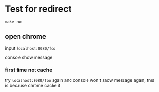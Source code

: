 # Test for redirect
`make run`

## open chrome
input `localhost:8080/foo`

console show message
### first time not cache

try `localhost:8080/foo` again
and console won't show message again, this is because chrome cache it

